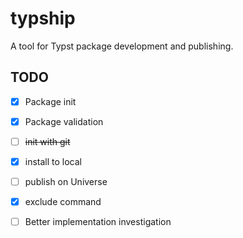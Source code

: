 # typship

A tool for Typst package development and publishing.

## TODO

- [x] Package init
- [x] Package validation
- [ ] ~~init with git~~
- [x] install to local
- [ ] publish on Universe
- [x] exclude command

- [ ] Better implementation investigation
